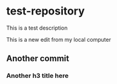 # test-repository
This is a test description

This is a new edit from my local computer

## Another commit

### Another h3 title here
